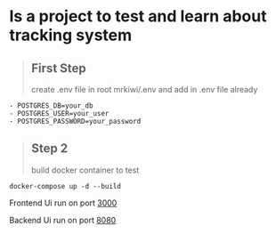 # Is a project to test and learn about tracking system

> ## First Step
> create .env file in root mrkiwi/.env and add in .env file already

```
- POSTGRES_DB=your_db
- POSTGRES_USER=your_user
- POSTGRES_PASSWORD=your_password
```

> ## Step 2
> build docker container to test

```
docker-compose up -d --build
```

Frontend Ui run on port [3000](http://localhost:3000)

Backend Ui run on port [8080](http://localhost:8080)

